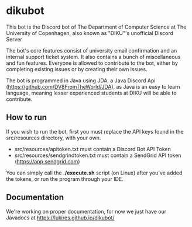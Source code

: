 # dikubot

This bot is the Discord bot of The Department of Computer Science at The University of Copenhagen, also known as "DIKU"'s unofficial Discord Server

The bot's core features consist of university email confirmation and an internal support ticket system. It also contains a bunch of miscellaneous and fun features. Everyone is allowed to contribute to the bot, either by completing existing issues or by creating their own issues.

The bot is programmed in Java using JDA, a Java Discord Api (https://github.com/DV8FromTheWorld/JDA), as Java is an easy to learn language, meaning lesser experienced students at DIKU will be able to contribute.

## How to run

If you wish to run the bot, first you must replace the API keys found in the src/resources directory, with your own.
- src/resources/apitoken.txt must contain a Discord Bot API Token
- src/resources/sendgrindtoken.txt must contain a SendGrid API token (https://app.sendgrid.com)

You can simply call the **./execute.sh** script (on Linux) after you've added the tokens, or run the program through your IDE.

## Documentation

We're working on proper documentation, for now we just have our Javadocs at https://lukires.github.io/dikubot/
